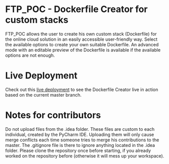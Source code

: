 # FTP_POC - Dockerfile Creator for custom stacks
FTP_POC allows the user to create his own custom stack (Dockerfile) for the online cloud solution in an easily accessible user-friendly way.
Select the available options to create your own suitable Dockerfile. An advanced mode with an editable preview of the Dockerfile is available if the available options are not enough.

# Live Deployment
Check out this [live deployment](https://romanpulgrabja.github.io/FTP_POC/) to see the Dockerfile Creator live in action based on the current master branch.

# Notes for contributors
Do not upload files from the .idea folder. These files are custom to each individual, created by the PyCharm IDE. Uploading them will only cause merge conflicts each time someone tries to merge his contributions to the master. The .gitignore file is there to ignore anything located in the .idea folder.
Please clone the repository once before starting, if you already worked on the repository before (otherwise it will mess up your workspace).
